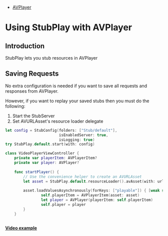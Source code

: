 - [AVPlayer](#avplayer-stubplay)

# Using StubPlay with AVPlayer

## Introduction

StubPlay lets you stub resources in AVPlayer

## Saving Requests
No extra configuration is needed if you want to save all requests and responses from AVPlayer.

However, if you want to replay your saved stubs then you must do the following:
  1. Start the StubServer
  1. Set AVURLAsset's resource loader delegate

```swift
let config = StubConfig(folders: ["Stub/default"],
                        isEnabledServer: true,
                        isLogging: true)
try StubPlay.default.start(with: config)
```


```swift
class VideoPlayerViewController {
    private var playerItem: AVPlayerItem?
    private var player: AVPlayer?
        
    func startPlayer() {    
        // Use the convenience helper to create an AVURLAsset
        let asset = StubPlay.default.resourceLoader().avAsset(with: url, options: nil)
            
        asset.loadValuesAsynchronously(forKeys: ["playable"]) { [weak self] in
                self.playerItem = AVPlayerItem(asset: asset)
                let player = AVPlayer(playerItem: self.playerItem)
                self.player = player
        }
    }
    
``` 

[**Video example**](../Examples/Example-iOS/Source/ViewControllers/Video/VideoPlayerViewController.swift)
